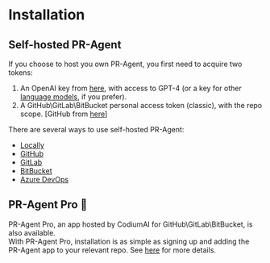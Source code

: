 # Installation

## Self-hosted PR-Agent
If you choose to host you own PR-Agent, you first need to acquire two tokens:

1. An OpenAI key from [here](https://platform.openai.com/api-keys), with access to GPT-4 (or a key for other [language models](https://pr-agent-docs.codium.ai/usage-guide/changing_a_model/), if you prefer).
2. A GitHub\GitLab\BitBucket personal access token (classic), with the repo scope. [GitHub from [here](https://github.com/settings/tokens)]

There are several ways to use self-hosted PR-Agent:

- [Locally](./locally.md)
- [GitHub](./github.md)
- [GitLab](./gitlab.md)
- [BitBucket](./bitbucket.md)
- [Azure DevOps](./azure.md)

## PR-Agent Pro 💎
PR-Agent Pro, an app hosted by CodiumAI for GitHub\GitLab\BitBucket, is also available. 
<br>
With PR-Agent Pro, installation is as simple as signing up and adding the PR-Agent app to your relevant repo. 
See [here](https://pr-agent-docs.codium.ai/installation/pr_agent_pro/) for more details.